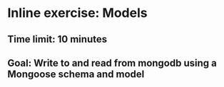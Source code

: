 # Inline exercise: Models
## Time limit: 10 minutes
## Goal: Write to and read from mongodb using a Mongoose schema and model
